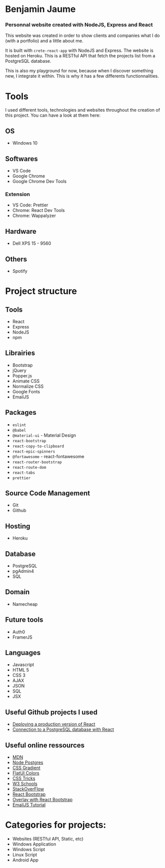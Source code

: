 # Benjamin Jaume

### Personnal website created with NodeJS, Express and React

This website was created in order to show clients and companies what I do (with a portfolio) and a little about me.

It is built with `crete-react-app` with NodeJS and Express. The website is hosted on Heroku. This is a RESTful API that fetch the projects list from a PostgreSQL database.

This is also my playground for now, because when I discover something new, I integrate it within. This is why it has a few differents functionnalities.

# Tools

I used different tools, technologies and websites throughout the creation of this project. You can have a look at them here:

## OS

- Windows 10

## Softwares

- VS Code
- Google Chrome
- Google Chrome Dev Tools

### Extension

- VS Code: Prettier
- Chrome: React Dev Tools
- Chrome: Wappalyzer

## Hardware

- Dell XPS 15 - 9560

## Others

- Spotify

# Project structure

## Tools

- React
- Express
- NodeJS
- npm

## Librairies

- Bootstrap
- jQuery
- Popper.js
- Animate CSS
- Normalize CSS
- Google Fonts
- EmailJS

## Packages

- `eslint`
- `@babel`
- `@material-ui` - Material Design
- `react-bootstrap`
- `react-copy-to-clipboard`
- `react-epic-spinners`
- `@fortawesome` - react-fontawesome
- `react-router-bootstrap`
- `react-route-dom`
- `react-tabs`
- `prettier`

## Source Code Management

- Git
- Github

## Hosting

- Heroku

## Database

- PostgreSQL
- pgAdmin4
- SQL

## Domain

- Namecheap

## Future tools

- Auth0
- FramerJS

## Languages

- Javascript
- HTML 5
- CSS 3
- AJAX
- JSON
- SQL
- JSX

## Useful Github projects I used

- [Deploying a production version of React](https://github.com/mars/heroku-cra-node)
- [Connection to a PostgreSQL database with React](https://github.com/Malldoror/react-postgres-boilerplate)

## Useful online ressources

- [MDN](https://developer.mozilla.org/en-US/)
- [Node Postgres](https://node-postgres.com/)
- [CSS Gradient](https://cssgradient.io/)
- [FlatUI Colors](https://flatuicolors.com/)
- [CSS Tricks](https://css-tricks.com/)
- [W3 Schools](https://www.w3schools.com/)
- [StackOverFlow](https://stackoverflow.com/)
- [React Bootstrap](https://react-bootstrap.github.io/)
- [Overlay with React Bootstrap](https://codesandbox.io/s/react-bootstrap-popover-dismiss-byizk)
- [EmailJS Tutorial](https://blog.mailtrap.io/react-send-email/)

# Categories for projects:

- Websites (RESTful API, Static, etc)
- Windows Application
- Windows Script
- Linux Script
- Android App
